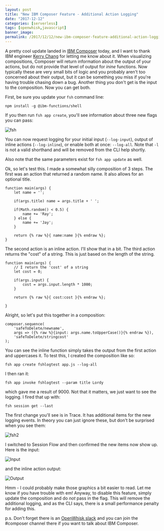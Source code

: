 ```yaml
---
layout: post
title: "New IBM Composer Feature - Additional Action Logging"
date: "2017-12-12"
categories: [serverless]
tags: [openwhisk,javascript]
banner_image: 
permalink: /2017/12/12/new-ibm-composer-feature-additional-action-logging
---
```


A pretty cool update landed in [IBM Composer](https://github.com/ibm-functions/composer/tree/master/docs) today, and I want to thank IBM engineer [Kerry Chang](http://researcher.watson.ibm.com/researcher/view.php?person=ibm-Kerry.Chang) for letting me know about it. When visualizing compositions, Composer will return information about the output of your actions, but do not provide that level of output for *inine* functions. Now typically these are very small bits of logic and you probably aren't too concerned about their output, but it can be something you miss if you're having trouble chasing down a bug. Another thing you don't get is the input to the composition. Now you can get both.

First, be sure you update your `fsh` command line:

	npm install -g @ibm-functions/shell

If you then run `fsh app create`, you'll see information about three new flags you can pass:

![fsh](https://static.raymondcamden.com/images/2017/12/fshl1.jpg)

You can now request logging for your initial input (`--log-input`), output of inline actions (`--log-inline`), or enable both at once: `--log-all`. Note that `-l` is not a valid shorthand and will be removed from the CLI help shortly.

Also note that the same parameters exist for `fsh app update` as well. 

Ok, so let's test this. I made a somewhat silly composition of 3 steps. The first was an action that returned a random name. It also allows for an optional title.

<pre><code class="language-javascript">function main(args) {
	let name = &#x27;&#x27;;

	if(args.title) name = args.title + &#x27; &#x27;;

	if(Math.random() &lt; 0.5) {
		name += &#x27;Ray&#x27;;
	} else {
		name += &#x27;Jay&#x27;;
	}

	return {% raw %}{ name:name }{% endraw %};
}
</code></pre>

The second action is an inline action. I'll show that in a bit. The third action returns the "cost" of a string. This is just based on the length of the string.

<pre><code class="language-javascript">function main(args) {
	&#x2F;&#x2F; I return the &#x27;cost&#x27; of a string
	let cost = 0;

	if(args.input) {
		cost = args.input.length * 1000;
	}

	return {% raw %}{ cost:cost }{% endraw %};

}
</code></pre>

Alright, so let's put this together in a composition:

<pre><code class="language-javascript">composer.sequence(
	&#x27;safeToDelete&#x2F;newname&#x27;,
	args =&gt; ({% raw %}{input: args.name.toUpperCase()}{% endraw %}),
	&#x27;safeToDelete&#x2F;stringcost&#x27;
);
</code></pre>

You can see the inline function simply takes the output from the first action and uppercases it. To test this, I created the composition like so:

	fsh app create fshlogtest app.js --log-all

I then ran it:

	fsh app invoke fshlogtest --param title Lordy

which gave me a result of 9000. Not that it matters, we just want to see the logging. I fired that up with:

	fsh session get --last

The first change you'll see is in Trace. It has additional items for the new logging events. In theory you can just ignore these, but don't be surprised when you see them:

![fsh2](https://static.raymondcamden.com/images/2017/12/fshl2.jpg)

I switched to Session Flow and then confirmed the new items now show up. Here is the input:

![Input](https://static.raymondcamden.com/images/2017/12/fshl3.jpg)

and the inline action output:

![Output](https://static.raymondcamden.com/images/2017/12/fshl4.jpg)

Hmm - I could probably make those graphics a bit easier to read. Let me know if you have trouble with em! Anyway, to disable this feature, simply update the composition and do *not* pass in the flag. This will remove the additional logging, and as the CLI says, there is a small performance penalty for adding this.

p.s. Don't forget there is an [OpenWhisk slack](http://slack.openwhisk.org/) and you can join the #composer channel there if you want to talk about IBM Composer.